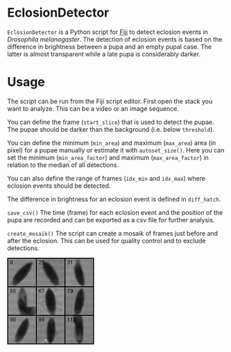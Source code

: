 # EclosionDetector

`EclosionDetector` is a Python script for [Fiji](https://fiji.sc/) to detect eclosion events in *Drosophila melanogaster*.
The detection of eclosion events is based on the difference in brightness between a pupa and an empty pupal case. 
The latter is almost transparent while a late pupa is considerably darker.

# Usage

The script can be run from the Fiji script editor. First open the stack you want to analyze. This can be a video or an image sequence.

You can define the frame (`start_slice`) that is used to detect the pupae. The pupae should be darker than the background (i.e. below `threshold`).

You can define the minimum (`min_area`) and maximum (`max_area`) area (in pixel) for a pupae manually or estimate it with `autoset_size()`.
Here you can set the minimum (`min_area_factor`) and maximum (`max_area_factor`) in relation to the median of all detections.

You can also define the range of frames (`idx_min` and `idx_max`) where eclosion events should be detected.

The difference in brightness for an eclosion event is defined in `diff_hatch`.

`save_csv()`
The time (frame) for each eclosion event and the position of the pupa are recorded and can be exported as a csv file for further analysis.

`create_mosaik()`
The script can create a mosaik of frames just before and after the eclosion. This can be used for quality control and to exclude detections.

![Eclosion events](docs/eclosion.gif)
